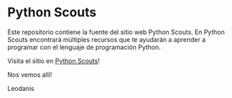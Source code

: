 # Python Scouts

Este repositorio contiene la fuente del sitio web Python Scouts. En Python Scouts encontrará múltiples recursos que te ayudarán a aprender a programar con el lenguaje de programación Python.

Visita el sitio en [Python Scouts](https://pythonscouts.github.io)!

Nos vemos allí!

Leodanis